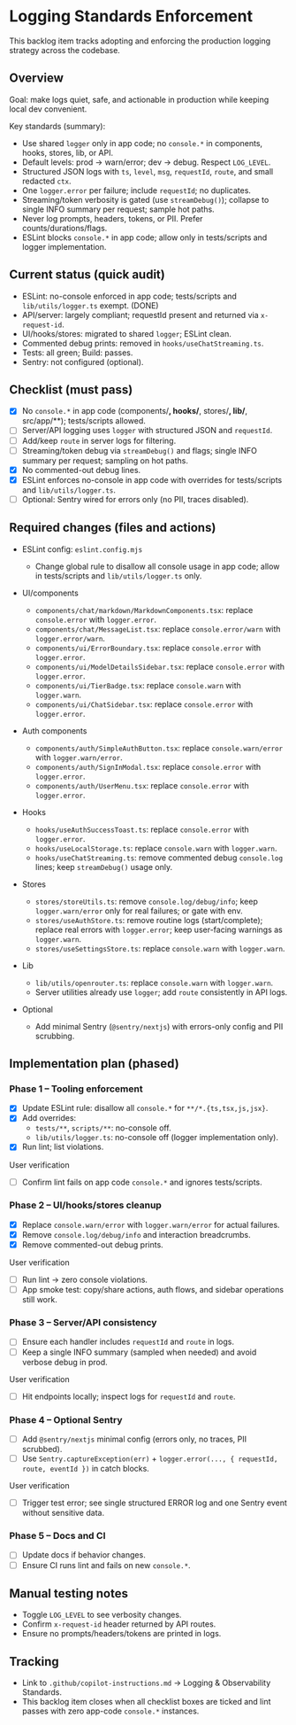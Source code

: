 # Logging Standards Enforcement

This backlog item tracks adopting and enforcing the production logging strategy across the codebase.

## Overview

Goal: make logs quiet, safe, and actionable in production while keeping local dev convenient.

Key standards (summary):

- Use shared `logger` only in app code; no `console.*` in components, hooks, stores, lib, or API.
- Default levels: prod → warn/error; dev → debug. Respect `LOG_LEVEL`.
- Structured JSON logs with `ts`, `level`, `msg`, `requestId`, `route`, and small redacted `ctx`.
- One `logger.error` per failure; include `requestId`; no duplicates.
- Streaming/token verbosity is gated (use `streamDebug()`); collapse to single INFO summary per request; sample hot paths.
- Never log prompts, headers, tokens, or PII. Prefer counts/durations/flags.
- ESLint blocks `console.*` in app code; allow only in tests/scripts and logger implementation.

## Current status (quick audit)

- ESLint: no-console enforced in app code; tests/scripts and `lib/utils/logger.ts` exempt. (DONE)
- API/server: largely compliant; requestId present and returned via `x-request-id`.
- UI/hooks/stores: migrated to shared `logger`; ESLint clean.
- Commented debug prints: removed in `hooks/useChatStreaming.ts`.
- Tests: all green; Build: passes.
- Sentry: not configured (optional).

## Checklist (must pass)

- [x] No `console.*` in app code (components/**, hooks/**, stores/**, lib/**, src/app/\*\*); tests/scripts allowed.
- [ ] Server/API logging uses `logger` with structured JSON and `requestId`.
- [ ] Add/keep `route` in server logs for filtering.
- [ ] Streaming/token debug via `streamDebug()` and flags; single INFO summary per request; sampling on hot paths.
- [x] No commented-out debug lines.
- [x] ESLint enforces no-console in app code with overrides for tests/scripts and `lib/utils/logger.ts`.
- [ ] Optional: Sentry wired for errors only (no PII, traces disabled).

## Required changes (files and actions)

- ESLint config: `eslint.config.mjs`

  - Change global rule to disallow all console usage in app code; allow in tests/scripts and `lib/utils/logger.ts` only.

- UI/components

  - `components/chat/markdown/MarkdownComponents.tsx`: replace `console.error` with `logger.error`.
  - `components/chat/MessageList.tsx`: replace `console.error/warn` with `logger.error/warn`.
  - `components/ui/ErrorBoundary.tsx`: replace `console.error` with `logger.error`.
  - `components/ui/ModelDetailsSidebar.tsx`: replace `console.error` with `logger.error`.
  - `components/ui/TierBadge.tsx`: replace `console.warn` with `logger.warn`.
  - `components/ui/ChatSidebar.tsx`: replace `console.error` with `logger.error`.

- Auth components

  - `components/auth/SimpleAuthButton.tsx`: replace `console.warn/error` with `logger.warn/error`.
  - `components/auth/SignInModal.tsx`: replace `console.error` with `logger.error`.
  - `components/auth/UserMenu.tsx`: replace `console.error` with `logger.error`.

- Hooks

  - `hooks/useAuthSuccessToast.ts`: replace `console.error` with `logger.error`.
  - `hooks/useLocalStorage.ts`: replace `console.warn` with `logger.warn`.
  - `hooks/useChatStreaming.ts`: remove commented debug `console.log` lines; keep `streamDebug()` usage only.

- Stores

  - `stores/storeUtils.ts`: remove `console.log/debug/info`; keep `logger.warn/error` only for real failures; or gate with env.
  - `stores/useAuthStore.ts`: remove routine logs (start/complete); replace real errors with `logger.error`; keep user-facing warnings as `logger.warn`.
  - `stores/useSettingsStore.ts`: replace `console.warn` with `logger.warn`.

- Lib

  - `lib/utils/openrouter.ts`: replace `console.warn` with `logger.warn`.
  - Server utilities already use `logger`; add `route` consistently in API logs.

- Optional
  - Add minimal Sentry (`@sentry/nextjs`) with errors-only config and PII scrubbing.

## Implementation plan (phased)

### Phase 1 – Tooling enforcement

- [x] Update ESLint rule: disallow all `console.*` for `**/*.{ts,tsx,js,jsx}`.
- [x] Add overrides:
  - `tests/**`, `scripts/**`: no-console off.
  - `lib/utils/logger.ts`: no-console off (logger implementation only).
- [x] Run lint; list violations.

User verification

- [ ] Confirm lint fails on app code `console.*` and ignores tests/scripts.

### Phase 2 – UI/hooks/stores cleanup

- [x] Replace `console.warn/error` with `logger.warn/error` for actual failures.
- [x] Remove `console.log/debug/info` and interaction breadcrumbs.
- [x] Remove commented-out debug prints.

User verification

- [ ] Run lint → zero console violations.
- [ ] App smoke test: copy/share actions, auth flows, and sidebar operations still work.

### Phase 3 – Server/API consistency

- [ ] Ensure each handler includes `requestId` and `route` in logs.
- [ ] Keep a single INFO summary (sampled when needed) and avoid verbose debug in prod.

User verification

- [ ] Hit endpoints locally; inspect logs for `requestId` and `route`.

### Phase 4 – Optional Sentry

- [ ] Add `@sentry/nextjs` minimal config (errors only, no traces, PII scrubbed).
- [ ] Use `Sentry.captureException(err)` + `logger.error(..., { requestId, route, eventId })` in catch blocks.

User verification

- [ ] Trigger test error; see single structured ERROR log and one Sentry event without sensitive data.

### Phase 5 – Docs and CI

- [ ] Update docs if behavior changes.
- [ ] Ensure CI runs lint and fails on new `console.*`.

## Manual testing notes

- Toggle `LOG_LEVEL` to see verbosity changes.
- Confirm `x-request-id` header returned by API routes.
- Ensure no prompts/headers/tokens are printed in logs.

## Tracking

- Link to `.github/copilot-instructions.md` → Logging & Observability Standards.
- This backlog item closes when all checklist boxes are ticked and lint passes with zero app-code `console.*` instances.
